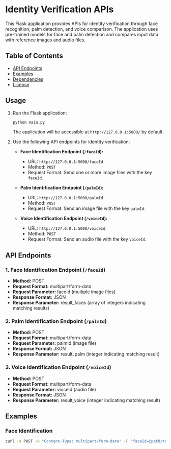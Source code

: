 # Identity Verification APIs

This Flask application provides APIs for identity verification through face recognition, palm detection, and voice comparison. The application uses pre-trained models for face and palm detection and compares input data with reference images and audio files.

## Table of Contents

- [API Endpoints](#api-endpoints)
- [Examples](#examples)
- [Dependencies](#dependencies)
- [License](#license)



## Usage

1. Run the Flask application:

    ```bash
    python main.py
    ```

   The application will be accessible at `http://127.0.0.1:5000/` by default.

2. Use the following API endpoints for identity verification:

    - **Face Identification Endpoint (`/faceId`):**
        - URL: `http://127.0.0.1:5000/faceId`
        - Method: `POST`
        - Request Format: Send one or more image files with the key `faceId`.

    - **Palm Identification Endpoint (`/palmId`):**
        - URL: `http://127.0.0.1:5000/palmId`
        - Method: `POST`
        - Request Format: Send an image file with the key `palmId`.

    - **Voice Identification Endpoint (`/voiceId`):**
        - URL: `http://127.0.0.1:5000/voiceId`
        - Method: `POST`
        - Request Format: Send an audio file with the key `voiceId`.

## API Endpoints

### 1. Face Identification Endpoint (`/faceId`)

- **Method:** POST
- **Request Format:** multipart/form-data
- **Request Parameter:** faceId (multiple image files)
- **Response Format:** JSON
- **Response Parameter:** result_faces (array of integers indicating matching results)

### 2. Palm Identification Endpoint (`/palmId`)

- **Method:** POST
- **Request Format:** multipart/form-data
- **Request Parameter:** palmId (image file)
- **Response Format:** JSON
- **Response Parameter:** result_palm (integer indicating matching result)

### 3. Voice Identification Endpoint (`/voiceId`)

- **Method:** POST
- **Request Format:** multipart/form-data
- **Request Parameter:** voiceId (audio file)
- **Response Format:** JSON
- **Response Parameter:** result_voice (integer indicating matching result)

## Examples

### Face Identification

```bash
curl -X POST -H "Content-Type: multipart/form-data" -F "faceId=@path/to/face_image_1.jpg" -F "faceId=@path/to/face_image_2.jpg" http://127.0.0.1:5000/faceId
